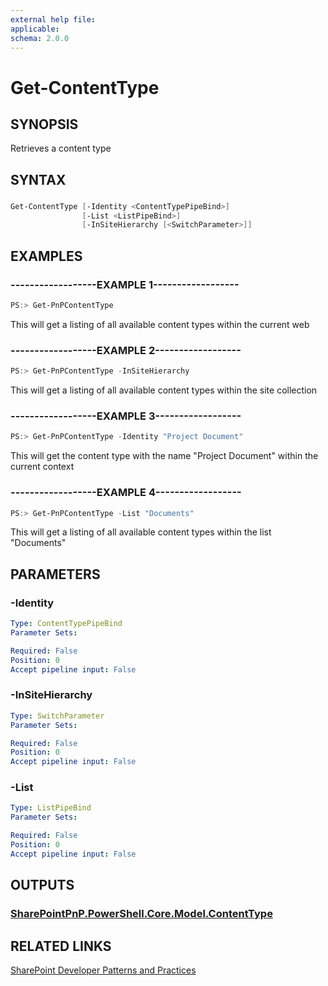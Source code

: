 ```yaml
---
external help file:
applicable: 
schema: 2.0.0
---
```

# Get-ContentType

## SYNOPSIS
Retrieves a content type

## SYNTAX 

### 
```powershell
Get-ContentType [-Identity <ContentTypePipeBind>]
                [-List <ListPipeBind>]
                [-InSiteHierarchy [<SwitchParameter>]]
```

## EXAMPLES

### ------------------EXAMPLE 1------------------
```powershell
PS:> Get-PnPContentType 
```

This will get a listing of all available content types within the current web

### ------------------EXAMPLE 2------------------
```powershell
PS:> Get-PnPContentType -InSiteHierarchy
```

This will get a listing of all available content types within the site collection

### ------------------EXAMPLE 3------------------
```powershell
PS:> Get-PnPContentType -Identity "Project Document"
```

This will get the content type with the name "Project Document" within the current context

### ------------------EXAMPLE 4------------------
```powershell
PS:> Get-PnPContentType -List "Documents"
```

This will get a listing of all available content types within the list "Documents"

## PARAMETERS

### -Identity


```yaml
Type: ContentTypePipeBind
Parameter Sets: 

Required: False
Position: 0
Accept pipeline input: False
```

### -InSiteHierarchy


```yaml
Type: SwitchParameter
Parameter Sets: 

Required: False
Position: 0
Accept pipeline input: False
```

### -List


```yaml
Type: ListPipeBind
Parameter Sets: 

Required: False
Position: 0
Accept pipeline input: False
```

## OUTPUTS

### [SharePointPnP.PowerShell.Core.Model.ContentType](https://msdn.microsoft.com/en-us/library/microsoft.sharepoint.client.contenttype.aspx)

## RELATED LINKS

[SharePoint Developer Patterns and Practices](http://aka.ms/sppnp)